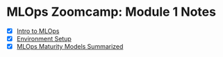 # MLOps Zoomcamp: Module 1 Notes

- [x] [Intro to MLOps](https://github.com/surawut-jirasaktavee/course-mlops-zoomcamp/blob/main/local-host/01-intro/01-intro.md)
- [x] [Environment Setup](https://github.com/surawut-jirasaktavee/course-mlops-zoomcamp/blob/main/local-host/01-intro/setup.md)
- [x] [MLOps Maturity Models Summarized](https://github.com/surawut-jirasaktavee/course-mlops-zoomcamp/blob/main/01-Intro/mlops_maturity.md)
